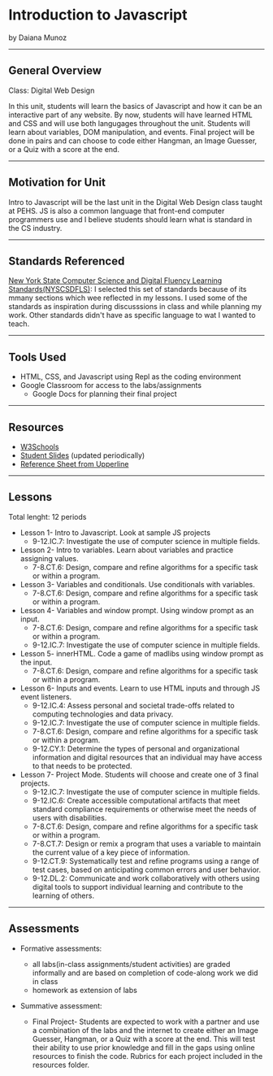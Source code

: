 # Introduction to Javascript
by Daiana Munoz

-----

## General Overview
<!--(include here description of unit, what class(es) it fits into, when...)-->
Class: Digital Web Design

In this unit, students will learn the basics of Javascript and how it can be an interactive part of any website. By now, students will have learned HTML and CSS 
and will use both langugages throughout the unit. Students will learn about variables, DOM manipulation, and events. Final project will be done in pairs and can choose to code either Hangman, an Image Guesser, or a Quiz with a score at the end.

---

## Motivation for Unit
<!--(why have you decided to make this?)-->
Intro to Javascript will be the last unit in the Digital Web Design class taught at PEHS. JS is also a common language that front-end computer programmers use and I believe students should learn what is standard in the CS industry.

---

## Standards Referenced
<!--(select one of the standards sets reviewed in class (CSTA, NY, MA, RI), include a link and a brief explanation as to why you selected that set)-->
[New York State Computer Science and Digital Fluency Learning Standards(NYSCSDFLS)](http://www.nysed.gov/common/nysed/files/programs/curriculum-instruction/computer-science-digital-fluency-standards-k-12.pdf): I selected this set of standards because of its mmany sections which wee reflected in my lessons. I used some of the standards as inspiration during discusssions in class and while planning my work. Other standards didn't have as specific language to wat I wanted to teach.

---

## Tools Used
* HTML, CSS, and Javascript using Repl as the coding environment
* Google Classroom for access to the labs/assignments
  * Google Docs for planning their final project

---

## Resources
* [W3Schools](http://w3schools.com/)
* [Student Slides](https://docs.google.com/presentation/d/1Bj1zuknxTlWu1_b014lqL6UkduuS1iy1jdFcpv7hdYI/edit?usp=sharing) (updated periodically)
* [Reference Sheet from Upperline](https://github.com/upperlinecode/html-css-js-reference)

---

## Lessons
<!--(list each lesson with main topic(s))-->
Total lenght: 12 periods
* Lesson 1- Intro to Javascript. Look at sample JS projects
  * 9-12.IC.7: Investigate the use of computer science in multiple fields.
* Lesson 2- Intro to variables. Learn about variables and practice assigning values.
  * 7-8.CT.6: Design, compare and refine algorithms for a specific task or within a program.
* Lesson 3- Variables and conditionals. Use conditionals with variables.
  * 7-8.CT.6: Design, compare and refine algorithms for a specific task or within a program.
* Lesson 4- Variables and window prompt. Using window prompt as an input.
  * 7-8.CT.6: Design, compare and refine algorithms for a specific task or within a program.
  * 9-12.IC.7: Investigate the use of computer science in multiple fields.
* Lesson 5- innerHTML. Code a game of madlibs using window prompt as the input.
  * 7-8.CT.6: Design, compare and refine algorithms for a specific task or within a program.
* Lesson 6- Inputs and events. Learn to use HTML inputs and through JS event listeners.
  * 9-12.IC.4: Assess personal and societal trade-offs related to computing technologies and data privacy.
  * 9-12.IC.7: Investigate the use of computer science in multiple fields.
  * 7-8.CT.6: Design, compare and refine algorithms for a specific task or within a program.
  * 9-12.CY.1: Determine the types of personal and organizational information and digital resources that an individual may have access to that needs to be protected.
* Lesson 7- Project Mode. Students will choose and create one of 3 final projects.
  * 9-12.IC.7: Investigate the use of computer science in multiple fields.
  * 9-12.IC.6: Create accessible computational artifacts that meet standard compliance requirements or otherwise meet the needs of users with disabilities.
  * 7-8.CT.6: Design, compare and refine algorithms for a specific task or within a program.
  * 7-8.CT.7: Design or remix a program that uses a variable to maintain the current value of a key piece of information.
  * 9-12.CT.9: Systematically test and refine programs using a range of test cases, based on anticipating common errors and user behavior.
  * 9-12.DL.2: Communicate and work collaboratively with others using digital tools to support individual learning and contribute to the learning of others.

---

## Assessments
<!--(list summative and/or formative assessments used)-->
* Formative assessments:
  * all labs(in-class assignments/student activities) are graded informally and are based on completion of code-along work we did in class
  * homework as extension of labs

* Summative assessment:
  * Final Project- Students are expected to work with a partner and use a combination of the labs and the internet to create either an Image Guesser, Hangman, or a Quiz with a score at the end. This will test their ability to use prior knowledge and fill in the gaps using online resources to finish the code. Rubrics for each project included in the resources folder.
